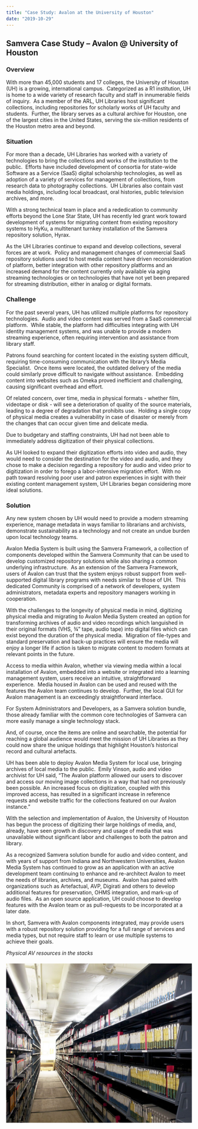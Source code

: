 ```yaml
---
title: "Case Study: Avalon at the University of Houston"
date: "2019-10-29"
---
```


## Samvera Case Study – Avalon @ University of Houston

### Overview

With more than 45,000 students and 17 colleges, the University of Houston (UH) is a growing, international campus.  Categorized as a R1 institution, UH is home to a wide variety of research faculty and staff in innumerable fields of inquiry.  As a member of the ARL, UH Libraries host significant collections, including repositories for scholarly works of UH faculty and students.  Further, the library serves as a cultural archive for Houston, one of the largest cities in the United States, serving the six-million residents of the Houston metro area and beyond.

### Situation

For more than a decade, UH Libraries has worked with a variety of technologies to bring the collections and works of the institution to the public.  Efforts have included development of consortia for state-wide Software as a Service (SaaS) digital scholarship technologies, as well as adoption of a variety of services for management of collections, from research data to photography collections.  UH Libraries also contain vast media holdings, including local broadcast, oral histories, public television archives, and more.

With a strong technical team in place and a rededication to community efforts beyond the Lone Star State, UH has recently led grant work toward development of systems for migrating content from existing repository systems to HyKu, a multitenant turnkey installation of the Samvera repository solution, Hyrax.

As the UH Libraries continue to expand and develop collections, several forces are at work.  Policy and management changes of commercial SaaS repository solutions used to host media content have driven reconsideration of platform, better integration with other repository platforms and an increased demand for the content currently only available via aging streaming technologies or on technologies that have not yet been prepared for streaming distribution, either in analog or digital formats.

### Challenge

For the past several years, UH has utilized multiple platforms for repository technologies.  Audio and video content was served from a SaaS commercial platform.  While stable, the platform had difficulties integrating with UH identity management systems, and was unable to provide a modern streaming experience, often requiring intervention and assistance from library staff.

Patrons found searching for content located in the existing system difficult, requiring time-consuming communication with the library’s Media Specialist.  Once items were located, the outdated delivery of the media could similarly prove difficult to navigate without assistance.  Embedding content into websites such as Omeka proved inefficient and challenging, causing significant overhead and effort.

Of related concern, over time, media in physical formats - whether film, videotape or disk - will see a deterioration of quality of the source materials, leading to a degree of degradation that prohibits use.  Holding a single copy of physical media creates a vulnerability in case of disaster or merely from the changes that can occur given time and delicate media.

Due to budgetary and staffing constraints, UH had not been able to immediately address digitization of their physical collections.

As UH looked to expand their digitization efforts into video and audio, they would need to consider the destination for the video and audio, and they chose to make a decision regarding a repository for audio and video prior to digitization in order to forego a labor-intensive migration effort.  With no path toward resolving poor user and patron experiences in sight with their existing content management system, UH Libraries began considering more ideal solutions.

### Solution

Any new system chosen by UH would need to provide a modern streaming experience, manage metadata in ways familiar to librarians and archivists, demonstrate sustainability as a technology and not create an undue burden upon local technology teams.

Avalon Media System is built using the Samvera Framework, a collection of components developed within the Samvera Community that can be used to develop customized repository solutions while also sharing a common underlying infrastructure.  As an extension of the Samvera Framework, users of Avalon can trust that the system enjoys robust support from well-supported digital library programs with needs similar to those of UH.  This dedicated Community is comprised of a network of developers, system administrators, metadata experts and repository managers working in cooperation.

With the challenges to the longevity of physical media in mind, digitizing physical media and migrating to Avalon Media System created an option for transforming archives of audio and video recordings which languished in their original formats (VHS, ¾” tape, audio tape) into digital files which can exist beyond the duration of the physical media.  Migration of file-types and standard preservation and back-up practices will ensure the media will enjoy a longer life if action is taken to migrate content to modern formats at relevant points in the future.

Access to media within Avalon, whether via viewing media within a local installation of Avalon, embedded into a website or integrated into a learning management system, users receive an intuitive, straightforward experience.  Media housed in Avalon can be used and reused with the features the Avalon team continues to develop.  Further, the local GUI for Avalon management is an exceedingly straightforward interface.

For System Administrators and Developers, as a Samvera solution bundle, those already familiar with the common core technologies of Samvera can more easily manage a single technology stack.

And, of course, once the items are online and searchable, the potential for reaching a global audience would meet the mission of UH Libraries as they could now share the unique holdings that highlight Houston’s historical record and cultural artefacts.

UH has been able to deploy Avalon Media System for local use, bringing archives of local media to the public.  Emily Vinson, audio and video archivist for UH said, “The Avalon platform allowed our users to discover and access our moving image collections in a way that had not previously been possible. An increased focus on digitization, coupled with this improved access, has resulted in a significant increase in reference requests and website traffic for the collections featured on our Avalon instance.”

With the selection and implementation of Avalon, the University of Houston has begun the process of digitizing their large holdings of media, and, already, have seen growth in discovery and usage of media that was unavailable without significant labor and challenges to both the patron and library.

As a recognized Samvera solution bundle for audio and video content, and with years of support from Indiana and Northwestern Universities, Avalon Media System has continued to grow as an application with an active development team continuing to enhance and re-architect Avalon to meet the needs of libraries, archives, and museums.  Avalon has paired with organizations such as Artefactual, AVP, Digirati and others to develop additional features for preservation, OHMS integration, and mark-up of audio files.  As an open source application, UH could choose to develop features with the Avalon team or as pull-requests to be incorporated at a later date.

In short, Samvera with Avalon components integrated, may provide users with a robust repository solution providing for a full range of services and media types, but not require staff to learn or use multiple systems to achieve their goals.

_Physical AV resources in the stacks_

##### ![Storage of physical AV resources](images/AV_stacks_13-1024x876.jpg)
